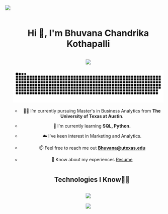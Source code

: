 
<!--horizontal divider(gradiant)-->
<img src="https://user-images.githubusercontent.com/73097560/115834477-dbab4500-a447-11eb-908a-139a6edaec5c.gif">

<!--h1 without bottom border-->
<div id="user-content-toc">
  <ul align="center">
    <summary><h1 style="display: inline-block">Hi 👋,  I'm Bhuvana Chandrika Kothapalli</h1></summary>
    <!-- Typing SVG by DenverCoder1 - https://github.com/DenverCoder1/readme-typing-svg -->
<p align="center">
  <a href="https://github.com/DenverCoder1/readme-typing-svg"><img src="https://readme-typing-svg.herokuapp.com?lines=Business+Analytics+Student;Data-Driven+Marketer;Photographer;Always%20learning%20new%20things&center=true&width=380&height=45"></a>
</p>

<!--- snake -->
<div align="center">
  <img  src="https://github.com/1999AZZAR/1999AZZAR/blob/main/resources/img/grid-snake.svg"
       alt="snake" /></a>
</div>



<!--Intro start-->
- 👩‍🎓 I’m currently pursuing Master's in Business Analytics from **The University of Texas at Austin.**

- 🌱 I’m currently learning **SQL, Python.**

- ☁️ I've keen interest in Marketing and Analytics.

- 📫 Feel free to reach me out **Bhuvana@utexas.edu**

- 📄 Know about my experiences <a href="https://github.com/Bhuvana-Chandrika/Bhuvana-Chandrika/blob/main/Bhuvana%20Chandrika%20resume.pdf" target="blank">Resume</a>

<!--Intro end-->


<!--h1 without bottom border-->
<div id="user-content-toc">
  <ul align="center">
    <summary><h2 style="display: inline-block">Technologies I Know👩‍💻</h2></summary>
  </ul>
</div>
<!--tech stack icons-->
<p align="center">
  <a href="https://skillicons.dev">
    <img src="https://skillicons.dev/icons?i=c,r,mysql,py,pytorch,tensorflow,github,illustrator,photoshop,matlab,&perline=14" />
  </a>
</p>


<!--horizontal divider(gradiant)-->
<img src="https://user-images.githubusercontent.com/73097560/115834477-dbab4500-a447-11eb-908a-139a6edaec5c.gif">

